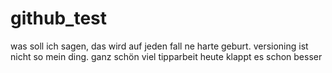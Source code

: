 # github_test
was soll ich sagen, das wird auf jeden fall ne harte geburt. versioning ist nicht so mein ding.
ganz schön viel tipparbeit
heute klappt es schon besser
